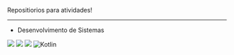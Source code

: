 
Repositiorios para atividades!

---
- Desenvolvimento de Sistemas

![](https://img.shields.io/badge/HTML5-E34F26?style=for-the-badge&logo=html5&logoColor=white)
![](https://img.shields.io/badge/CSS3-1572B6?style=for-the-badge&logo=css3&logoColor=white)
![](https://img.shields.io/badge/JavaScript-F7DF1E?style=for-the-badge&logo=javascript&logoColor=black)
![Kotlin](https://img.shields.io/badge/-kotlin-ADD8E6?style=for-the-badge&logo=kotlin&labelColor=ADD8E6&textColor=0D1117)&nbsp;



